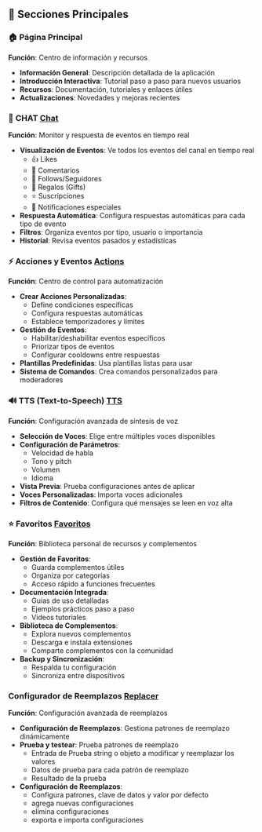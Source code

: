 ## 📱 Secciones Principales

### 🏠 **Página Principal**
**Función**: Centro de información y recursos
- **Información General**: Descripción detallada de la aplicación
- **Introducción Interactiva**: Tutorial paso a paso para nuevos usuarios
- **Recursos**: Documentación, tutoriales y enlaces útiles
- **Actualizaciones**: Novedades y mejoras recientes

### 💬 **CHAT** [Chat](/chat)
**Función**: Monitor y respuesta de eventos en tiempo real
- **Visualización de Eventos**: Ve todos los eventos del canal en tiempo real
  - 👍 Likes
  - 💬 Comentarios
  - 👥 Follows/Seguidores
  - 🎁 Regalos (Gifts)
  - ⭐ Suscripciones
  - 🔔 Notificaciones especiales
- **Respuesta Automática**: Configura respuestas automáticas para cada tipo de evento
- **Filtros**: Organiza eventos por tipo, usuario o importancia
- **Historial**: Revisa eventos pasados y estadísticas

### ⚡ **Acciones y Eventos** [Actions](/Actions)
**Función**: Centro de control para automatización
- **Crear Acciones Personalizadas**: 
  - Define condiciones específicas
  - Configura respuestas automáticas
  - Establece temporizadores y límites
- **Gestión de Eventos**:
  - Habilitar/deshabilitar eventos específicos
  - Priorizar tipos de eventos
  - Configurar cooldowns entre respuestas
- **Plantillas Predefinidas**: Usa plantillas listas para usar
- **Sistema de Comandos**: Crea comandos personalizados para moderadores

### 🔊 **TTS (Text-to-Speech)** [TTS](/voice)
**Función**: Configuración avanzada de síntesis de voz
- **Selección de Voces**: Elige entre múltiples voces disponibles
- **Configuración de Parámetros**:
  - Velocidad de habla
  - Tono y pitch
  - Volumen
  - Idioma
- **Vista Previa**: Prueba configuraciones antes de aplicar
- **Voces Personalizadas**: Importa voces adicionales
- **Filtros de Contenido**: Configura qué mensajes se leen en voz alta

### ⭐ **Favoritos** [Favoritos](/Docs)
**Función**: Biblioteca personal de recursos y complementos
- **Gestión de Favoritos**:
  - Guarda complementos útiles
  - Organiza por categorías
  - Acceso rápido a funciones frecuentes
- **Documentación Integrada**:
  - Guías de uso detalladas
  - Ejemplos prácticos paso a paso
  - Videos tutoriales
- **Biblioteca de Complementos**:
  - Explora nuevos complementos
  - Descarga e instala extensiones
  - Comparte complementos con la comunidad
- **Backup y Sincronización**:
  - Respalda tu configuración
  - Sincroniza entre dispositivos
### Configurador de Reemplazos [Replacer](/Setconfig)
**Función**: Configuración avanzada de reemplazos
- **Configuración de Reemplazos**:
Gestiona patrones de reemplazo dinámicamente
- **Prueba y testear**: Prueba patrones de reemplazo
  - Entrada de Prueba string o objeto a modificar y reemplazar los valores
  - Datos de prueba para cada patrón de reemplazo
  - Resultado de la prueba
- **Configuración de Reemplazos**:
  - Configura patrones, clave de datos y valor por defecto
  - agrega nuevas configuraciones
  - elimina configuraciones
  - exporta e importa configuraciones
